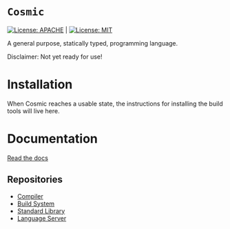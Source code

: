 # `Cosmic`
[![License: APACHE](https://img.shields.io/badge/License-Apache_2.0-blue.svg)](https://opensource.org/licenses/Apache-2.0) |
[![License: MIT](https://img.shields.io/badge/License-MIT-yellow.svg)](https://opensource.org/licenses/MIT)

A general purpose, statically typed, programming language.

Disclaimer: Not yet ready for use!

# Installation
When Cosmic reaches a usable state, the instructions for installing the build tools will live here.

# Documentation

[Read the docs](https://www.cosmic-lang.org)

## Repositories
- [Compiler](https://www.github.com/cosmic-lang/cosmic-c)
- [Build System](https://www.github.com/cosmic-lang/nebula)
- [Standard Library](https://www.github.com/cosmic-lang/cosmic-std)
- [Language Server](https://www.github.com/cosmic-lang/cosmic-ls)
